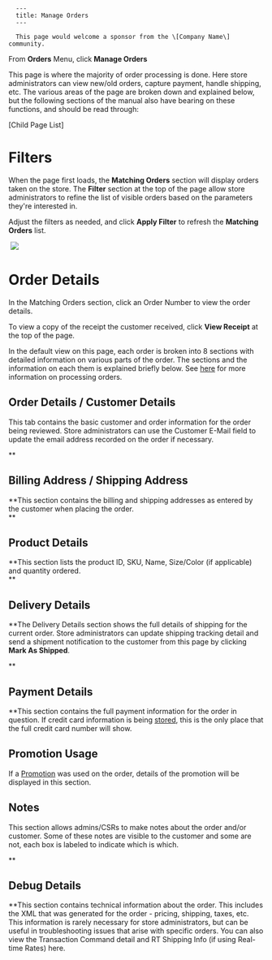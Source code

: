 
      ---
      title: Manage Orders
      ---

      This page would welcome a sponsor from the \[Company Name\] community.

  

  
From **Orders** Menu, click **Manage Orders** 

  
This page is where the majority of order processing is done. Here store administrators can view new/old orders, capture payment, handle shipping, etc. The various areas of the page are broken down and explained below, but the following sections of the manual also have bearing on these functions, and should be read through:

\[Child Page List\]

**Filters**
===========

When the page first loads, the **Matching Orders** section will display orders taken on the store. The **Filter** section at the top of the page allow store administrators to refine the list of visible orders based on the parameters they're interested in.  
  
Adjust the filters as needed, and click **Apply Filter** to refresh the **Matching Orders** list.  
  
 ![](images/1416327898801.png)  

Order Details
=============

In the Matching Orders section, click an Order Number to view the order details.  
  
To view a copy of the receipt the customer received, click **View Receipt** at the top of the page.  
  
In the default view on this page, each order is broken into 8 sections with detailed information on various parts of the order. The sections and the information on each them is explained briefly below. See [here](default.aspx?pageid=order_processing) for more information on processing orders.   
  

**Order Details / Customer Details**
------------------------------------

This tab contains the basic customer and order information for the order being reviewed. Store administrators can use the Customer E-Mail field to update the email address recorded on the order if necessary.  
  
**

Billing Address / Shipping Address
----------------------------------

**This section contains the billing and shipping addresses as entered by the customer when placing the order.   
**

Product Details
---------------

**This section lists the product ID, SKU, Name, Size/Color (if applicable) and quantity ordered.  
**

Delivery Details
----------------

**The Delivery Details section shows the full details of shipping for the current order. Store administrators can update shipping tracking detail and send a shipment notification to the customer from this page by clicking **Mark As Shipped**.   
  
**

Payment Details
---------------

**This section contains the full payment information for the order in question. If credit card information is being [stored](default.aspx?pageid=storing_credit_card_information), this is the only place that the full credit card number will show.   

Promotion Usage
---------------

If a [Promotion](default.aspx?pageid=promotions) was used on the order, details of the promotion will be displayed in this section.  

Notes
-----

This section allows admins/CSRs to make notes about the order and/or customer. Some of these notes are visible to the customer and some are not, each box is labeled to indicate which is which.   

**

Debug Details
-------------

**This section contains technical information about the order. This includes the XML that was generated for the order - pricing, shipping, taxes, etc. This information is rarely necessary for store administrators, but can be useful in troubleshooting issues that arise with specific orders. You can also view the Transaction Command detail and RT Shipping Info (if using Real-time Rates) here.
      